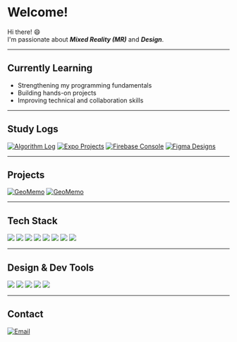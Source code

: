 # Welcome!

Hi there! 😄  
I'm passionate about ***Mixed Reality (MR)*** and ***Design***.

---

## Currently Learning

- Strengthening my programming fundamentals  
- Building hands-on projects  
- Improving technical and collaboration skills  

---

## Study Logs

[![Algorithm Log](https://img.shields.io/badge/Algorithm_Log-000000?style=for-the-badge&logo=notion&logoColor=white)](https://www.notion.so/Programming-22ae71e095b08036a2b4df39fc5493ee)
[![Expo Projects](https://img.shields.io/badge/Expo_Projects-000020?style=for-the-badge&logo=expo&logoColor=white)](https://expo.dev/accounts/hyeongwon)
[![Firebase Console](https://img.shields.io/badge/Firebase_Console-FFCA28?style=for-the-badge&logo=firebase&logoColor=black)](https://console.firebase.google.com/u/0/)
[![Figma Designs](https://img.shields.io/badge/Figma_Designs-F24E1E?style=for-the-badge&logo=figma&logoColor=white)](https://www.figma.com/files/team/1524339522143776202/user/1524297676773186717?fuid=1524297676773186717)

---

## Projects

[![GeoMemo](https://img.shields.io/badge/GeoMemo-FFFFFF?style=for-the-badge&logo=notion&logoColor=black)](https://www.notion.so/yoonsubport/2025-OSS-222cc0f4e3348083a700f68a9ab98ca0?source=copy_link)
[![GeoMemo](https://img.shields.io/badge/GeoMemo-000000?style=for-the-badge&logo=notion&logoColor=white)](https://www.notion.so/yoonsubport/2025-OSS-222cc0f4e3348083a700f68a9ab98ca0?source=copy_link)


---

## Tech Stack

<p>
  <img src="https://img.shields.io/badge/C++-00599C?style=flat-square&logo=cplusplus&logoColor=white"/>
  <img src="https://img.shields.io/badge/Java-007396?style=flat-square&logo=java&logoColor=white"/>
  <img src="https://img.shields.io/badge/HTML5-E34F26?style=flat-square&logo=html5&logoColor=white"/>
  <img src="https://img.shields.io/badge/CSS3-1572B6?style=flat-square&logo=css3&logoColor=white"/>
  <img src="https://img.shields.io/badge/JavaScript-F7DF1E?style=flat-square&logo=javascript&logoColor=black"/>
  <img src="https://img.shields.io/badge/React-61DAFB?style=flat-square&logo=react&logoColor=black"/>
  <img src="https://img.shields.io/badge/React_Native-61DAFB?style=flat-square&logo=react&logoColor=black"/>
  <img src="https://img.shields.io/badge/Firebase-FFCA28?style=flat-square&logo=firebase&logoColor=black"/>
</p>

---

## Design & Dev Tools

<p>
  <img src="https://img.shields.io/badge/Notion-000000?style=flat-square&logo=notion&logoColor=white"/>
  <img src="https://img.shields.io/badge/Expo-000020?style=flat-square&logo=expo&logoColor=white"/>
  <img src="https://img.shields.io/badge/Android_Studio-3DDC84?style=flat-square&logo=android-studio&logoColor=white"/>
  <img src="https://img.shields.io/badge/Figma-F24E1E?style=flat-square&logo=figma&logoColor=white"/>
  <img src="https://img.shields.io/badge/Blender-F5792A?style=flat-square&logo=blender&logoColor=white"/>
</p>

---

## Contact

[![Email](https://img.shields.io/badge/Email-vn72045470@gmail.com-c14438?style=flat-square&logo=gmail&logoColor=white)](mailto:vn72045470@gmail.com)
